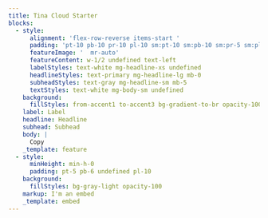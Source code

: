 ```yaml
---
title: Tina Cloud Starter
blocks:
  - style:
      alignment: 'flex-row-reverse items-start '
      padding: 'pt-10 pb-10 pr-10 pl-10 sm:pt-10 sm:pb-10 sm:pr-5 sm:pl-5'
      featureImage: '  mr-auto'
      featureContent: w-1/2 undefined text-left
      labelStyles: text-white mg-headline-xs undefined
      headlineStyles: text-primary mg-headline-lg mb-0
      subheadStyles: text-gray mg-headline-sm mb-5
      textStyles: text-white mg-body-sm undefined
    background:
      fillStyles: from-accent1 to-accent3 bg-gradient-to-br opacity-100
    label: Label
    headline: Headline
    subhead: Subhead
    body: |
      Copy
    _template: feature
  - style:
      minHeight: min-h-0
      padding: pt-5 pb-6 undefined pl-10
    background:
      fillStyles: bg-gray-light opacity-100
    markup: I'm an embed
    _template: embed
---
```


